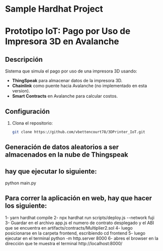 # Sample Hardhat Project
# Prototipo IoT: Pago por Uso de Impresora 3D en Avalanche

## Descripción
Sistema que simula el pago por uso de una impresora 3D usando:
- **ThingSpeak** para almacenar datos de la impresora 3D.
- **Chainlink** como puente hacia Avalanche (no implementado en esta version).
- **Smart Contracts** en Avalanche para calcular costos.

## Configuración
1. Clona el repositorio:
   ```bash
   git clone https://github.com/vbettencourt78/3DPrinter_IoT.git

## Generación de datos aleatorios a ser almacenados en la nube de Thingspeak
## hay que ejecutar lo siguiente:
python main.py

## Para correr la aplicación en web, hay que hacer los siguiente:
1- yarn hardhat compile
2- npx hardhat run scripts/deploy.js --network fuji
3- Guardar en el archivo app.js el numero de contrato desplegado y el ABI que se encuentra en artifacts/contracts/Multiplier2.sol
4- luego posicionarse en la carpeta frontend, escribiendo cd frontend
5- luego ejecutar en el terminal python -m http.server 8000
6- abres el browser en la dirección que te muestra el terminal http://localhost:8000/
